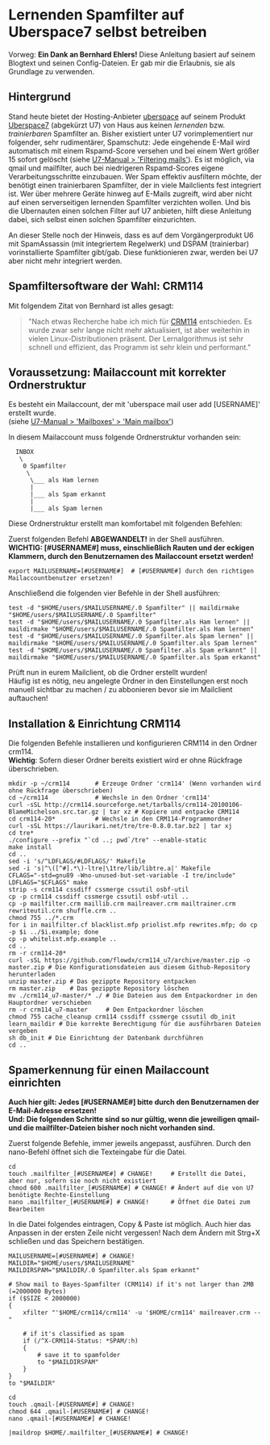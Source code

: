 # Lernenden Spamfilter auf Uberspace7 selbst betreiben 
Vorweg: **Ein Dank an Bernhard Ehlers!** Diese Anleitung basiert auf seinem Blogtext und seinen Config-Dateien. Er gab mir die Erlaubnis, sie als Grundlage zu verwenden.
## Hintergrund
Stand heute bietet der Hosting-Anbieter [uberspace](https://www.uberspace.de) auf seinem Produkt [Uberspace7](https://blog.uberspace.de/tag/uberspace7/) (abgekürzt U7) von Haus aus keinen *lernenden* bzw. *trainierbaren* Spamfilter an. Bisher existiert unter U7 vorimplementiert nur folgender, sehr rudimentärer, Spamschutz: Jede eingehende E-Mail wird automatisch mit einem Rspamd-Score versehen und bei einem Wert größer 15 sofort gelöscht (siehe [U7-Manual > 'Filtering mails'](https://manual.uberspace.de/mail-filter.html)). Es ist möglich, via qmail und mailfilter, auch bei niedrigeren Rspamd-Scores eigene Verarbeitungsschritte einzubauen. Wer Spam effektiv ausfiltern möchte, der benötigt einen trainierbaren Spamfilter, der in viele Mailclients fest integriert ist. Wer über mehrere Geräte hinweg auf E-Mails zugreift, wird aber nicht auf einen serverseitigen lernenden Spamfilter verzichten wollen. Und bis die Ubernauten einen solchen Filter auf U7 anbieten, hilft diese Anleitung dabei, sich selbst einen solchen Spamfilter einzurichten.

An dieser Stelle noch der Hinweis, dass es auf dem Vorgängerprodukt U6 mit SpamAssassin (mit integriertem Regelwerk) und DSPAM (trainierbar) vorinstallierte Spamfilter gibt/gab. Diese funktionieren zwar, werden bei U7 aber nicht mehr integriert werden.

## Spamfiltersoftware der Wahl: CRM114

Mit folgendem Zitat von Bernhard ist alles gesagt:
> "Nach etwas Recherche habe ich mich für [CRM114](http://crm114.sourceforge.net) entschieden. Es wurde zwar sehr lange nicht mehr aktualisiert, ist aber weiterhin in vielen Linux-Distributionen präsent. Der Lernalgorithmus ist sehr schnell und effizient, das Programm ist sehr klein und performant."

## Voraussetzung: Mailaccount mit korrekter Ordnerstruktur

Es besteht ein Mailaccount, der mit 'uberspace mail user add [USERNAME]' erstellt wurde.\
(siehe [U7-Manual > 'Mailboxes' > 'Main mailbox'](https://manual.uberspace.de/mail-mailboxes.html))

In diesem Mailaccount muss folgende Ordnerstruktur vorhanden sein:
```
  INBOX
   \
    0 Spamfilter
     \
      \___ als Ham lernen
      |
      |___ als Spam erkannt
      |
      |___ als Spam lernen
```                 
Diese Ordnerstruktur erstellt man komfortabel mit folgenden Befehlen:

Zuerst folgenden Befehl **ABGEWANDELT!** in der Shell ausführen.\
**WICHTIG: [#USERNAME#] muss, einschließlich Rauten und der eckigen Klammern, durch den Benutzernamen des Mailaccount ersetzt werden!**
```Shell
export MAILUSERNAME=[#USERNAME#]  # [#USERNAME#] durch den richtigen Mailaccountbenutzer ersetzen!
```

Anschließend die folgenden vier Befehle in der Shell ausführen:
```Shell
test -d "$HOME/users/$MAILUSERNAME/.0 Spamfilter" || maildirmake "$HOME/users/$MAILUSERNAME/.0 Spamfilter"                
test -d "$HOME/users/$MAILUSERNAME/.0 Spamfilter.als Ham lernen" || maildirmake "$HOME/users/$MAILUSERNAME/.0 Spamfilter.als Ham lernen"
test -d "$HOME/users/$MAILUSERNAME/.0 Spamfilter.als Spam lernen" || maildirmake "$HOME/users/$MAILUSERNAME/.0 Spamfilter.als Spam lernen"
test -d "$HOME/users/$MAILUSERNAME/.0 Spamfilter.als Spam erkannt" || maildirmake "$HOME/users/$MAILUSERNAME/.0 Spamfilter.als Spam erkannt"
```

Prüft nun in eurem Mailclient, ob die Ordner erstellt wurden!\
Häufig ist es nötig, neu angelegte Ordner in den Einstellungen erst noch manuell sichtbar zu machen / zu abbonieren bevor sie im Mailclient auftauchen!

## Installation & Einrichtung CRM114

Die folgenden Befehle installieren und konfigurieren CRM114 in den Ordner crm114.\
**Wichtig**: Sofern dieser Ordner bereits existiert wird er ohne Rückfrage überschrieben.

```Shell
mkdir -p ~/crm114       # Erzeuge Ordner 'crm114' (Wenn vorhanden wird ohne Rückfrage überschrieben)
cd ~/crm114             # Wechsle in den Ordner 'crm114'
curl -sSL http://crm114.sourceforge.net/tarballs/crm114-20100106-BlameMichelson.src.tar.gz | tar xz # Kopiere und entpacke CRM114
cd crm114-20*           # Wechsle in den CRM114-Programmordner
curl -sSL https://laurikari.net/tre/tre-0.8.0.tar.bz2 | tar xj
cd tre*
./configure --prefix "`cd ..; pwd`/tre" --enable-static
make install
cd ..
sed -i 's/^LDFLAGS/#LDFLAGS/' Makefile
sed -i 's|^\([^#].*\)-ltre|\1tre/lib/libtre.a|' Makefile
CFLAGS="-std=gnu89 -Wno-unused-but-set-variable -I tre/include" LDFLAGS="$CFLAGS" make
strip -s crm114 cssdiff cssmerge cssutil osbf-util
cp -p crm114 cssdiff cssmerge cssutil osbf-util ..
cp -p mailfilter.crm maillib.crm mailreaver.crm mailtrainer.crm rewriteutil.crm shuffle.crm ..
chmod 755 ../*.crm
for i in mailfilter.cf blacklist.mfp priolist.mfp rewrites.mfp; do cp -p $i ../$i.example; done
cp -p whitelist.mfp.example ..
cd ..
rm -r crm114-20*
curl -sSL https://github.com/flowdx/crm114_u7/archive/master.zip -o master.zip # Die Konfigurationsdateien aus diesem Github-Repository herunterladen
unzip master.zip # Das gezippte Repository entpacken
rm master.zip    # Das gezippte Repository löschen
mv ./crm114_u7-master/* ./ # Die Dateien aus dem Entpackordner in den Hauptordner verschieben
rm -r crm114_u7-master     # Den Entpackordner löschen
chmod 755 cache_cleanup crm114 cssdiff cssmerge cssutil db_init learn_maildir # Die korrekte Berechtigung für die ausführbaren Dateien vergeben
sh db_init # Die Einrichtung der Datenbank durchführen
cd ..

```

## Spamerkennung für einen Mailaccount einrichten

**Auch hier gilt: Jedes [#USERNAME#] bitte durch den Benutzernamen der E-Mail-Adresse ersetzen!**\
**Und: Die folgenden Schritte sind so nur gültig, wenn die jeweiligen qmail- und die mailfilter-Dateien bisher noch nicht vorhanden sind.**

Zuerst folgende Befehle, immer jeweils angepasst, ausführen. Durch den nano-Befehl öffnet sich die Texteingabe für die Datei.
```Shell
cd
touch .mailfilter_[#USERNAME#] # CHANGE!     # Erstellt die Datei, aber nur, sofern sie noch nicht existiert
chmod 600 .mailfilter_[#USERNAME#] # CHANGE! # Ändert auf die von U7 benötigte Rechte-Einstellung
nano .mailfilter_[#USERNAME#] # CHANGE!      # Öffnet die Datei zum Bearbeiten
```
In die Datei folgendes eintragen, Copy & Paste ist möglich. Auch hier das Anpassen in der ersten Zeile nicht vergessen! Nach dem Ändern mit Strg+X schließen und das Speichern bestätigen.
```
MAILUSERNAME=[#USERNAME#] # CHANGE!
MAILDIR="$HOME/users/$MAILUSERNAME"
MAILDIRSPAM="$MAILDIR/.0 Spamfilter.als Spam erkannt"

# Show mail to Bayes-Spamfilter (CRM114) if it's not larger than 2MB (=2000000 Bytes)
if ($SIZE < 2000000)
{
    xfilter "'$HOME/crm114/crm114' -u '$HOME/crm114' mailreaver.crm --"
    
    # if it's classified as spam
    if (/^X-CRM114-Status: *SPAM/:h)
    {
        # save it to spamfolder
        to "$MAILDIRSPAM"
    }
}
to "$MAILDIR"       
```
```
cd
touch .qmail-[#USERNAME#] # CHANGE!
chmod 644 .qmail-[#USERNAME#] # CHANGE!
nano .qmail-[#USERNAME#] # CHANGE!
```
```
|maildrop $HOME/.mailfilter_[#USERNAME#] # CHANGE!
```
